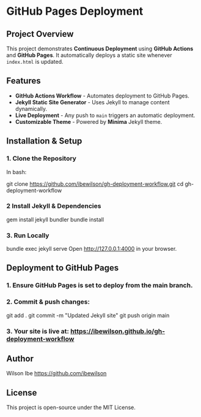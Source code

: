 # GitHub Pages Deployment

## Project Overview
This project demonstrates **Continuous Deployment** using **GitHub Actions** and **GitHub Pages**.
It automatically deploys a static site whenever `index.html` is updated.


## Features
- **GitHub Actions Workflow** - Automates deployment to GitHub Pages.
- **Jekyll Static Site Generator** - Uses Jekyll to manage content dynamically.
- **Live Deployment** - Any push to `main` triggers an automatic deployment.
- **Customizable Theme** - Powered by **Minima** Jekyll theme.


## Installation & Setup

### 1. Clone the Repository

In bash:

git clone https://github.com/ibewilson/gh-deployment-workflow.git
cd gh-deployment-workflow

### 2️ Install Jekyll & Dependencies

gem install jekyll bundler
bundle install

### 3️. Run Locally

bundle exec jekyll serve
Open http://127.0.0.1:4000 in your browser.

## Deployment to GitHub Pages

### 1️. Ensure GitHub Pages is set to deploy from the main branch.

### 2️. Commit & push changes:

git add .
git commit -m "Updated Jekyll site"
git push origin main

### 3️. Your site is live at: https://ibewilson.github.io/gh-deployment-workflow

## Author

Wilson Ibe
https://github.com/ibewilson

## License

This project is open-source under the MIT License.

